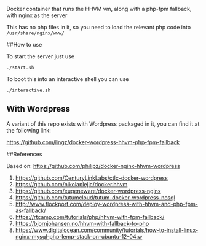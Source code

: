 Docker container that runs the HHVM vm, along with a php-fpm fallback, with nginx as the server

This has no php files in it, so you need to load the relevant php code into `/usr/share/nginx/www/`

##How to use

To start the server just use

    ./start.sh

To boot this into an interactive shell you can use

    ./interactive.sh


## With Wordpress

A variant of this repo exists with Wordpress packaged in it, you can find it at the following link:

https://github.com/lingz/docker-wordpress-hhvm-php-fpm-fallback

##References

Based on:
https://github.com/philipz/docker-nginx-hhvm-wordpress

1. https://github.com/CenturyLinkLabs/ctlc-docker-wordpress
2. https://github.com/nikolaplejic/docker.hhvm
3. https://github.com/eugeneware/docker-wordpress-nginx
4. https://github.com/tutumcloud/tutum-docker-wordpress-nosql
5. http://www.flockport.com/deploy-wordpress-with-hhvm-and-php-fpm-as-fallback/
6. https://rtcamp.com/tutorials/php/hhvm-with-fpm-fallback/
7. https://bjornjohansen.no/hhvm-with-fallback-to-php
8. https://www.digitalocean.com/community/tutorials/how-to-install-linux-nginx-mysql-php-lemp-stack-on-ubuntu-12-04:w
